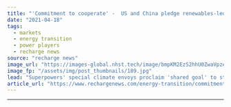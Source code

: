 ```yaml
---
title: "'Commitment to cooperate' -  US and China pledge renewables-led decarbonisation"
date: "2021-04-18"
tags: 
  - markets
  - energy transition
  - power players
  - recharge news
source: "recharge news"
image_url: "https://images-global.nhst.tech/image/bmpKM2EzS2hhU0ZwaVpzeUFNYWxJZkpqN3VFYkRyNHZHRVhvYmIwRlZOcz0=/nhst/binary/5598a5239edd9eb817a09774c36804cc"
image_fp: "/assets/img/post_thumbnails/189.jpg"
lead: "Superpowers' special climate envoys proclaim 'shared goal' to step up action to meet Paris climate targets and support developing nations' transition away from fossil fuels"
article_url: "https://www.rechargenews.com/energy-transition/commitment-to-cooperate-us-and-china-pledge-renewables-led-decarbonisation/2-1-997358"
---
```


---
